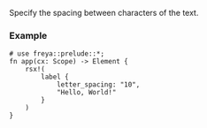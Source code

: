 Specify the spacing between characters of the text.

### Example

```rust, no_run
# use freya::prelude::*;
fn app(cx: Scope) -> Element {
    rsx!(
        label {
            letter_spacing: "10",
            "Hello, World!"
        }
    )
}
```
